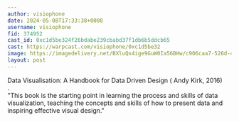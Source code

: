 ```yaml
---
author: visiophone
date: 2024-05-08T17:33:38+0000
username: visiophone
fid: 374952
cast_id: 0xc1d5be324f26bdabe239cbabd37f1db6b5ddcb65
cast: https://warpcast.com/visiophone/0xc1d5be32
image: https://imagedelivery.net/BXluQx4ige9GuW0Ia56BHw/c906caa7-526d-4796-1ab5-43a37efe7a00/original
layout: post
---
```

Data Visualisation: A Handbook for Data Driven Design ( Andy Kirk,  2016)  
.  
"This book is the starting point in learning the process and skills of data visualization, teaching the concepts and skills of how to present data and inspiring effective visual design."  

<img src='https://imagedelivery.net/BXluQx4ige9GuW0Ia56BHw/c906caa7-526d-4796-1ab5-43a37efe7a00/original' alt='' referrerpolicy='no-referrer'/>
<img src='https://imagedelivery.net/BXluQx4ige9GuW0Ia56BHw/b9d1f85b-1d9b-4466-c088-83f66dde6800/original' alt='' referrerpolicy='no-referrer'/>